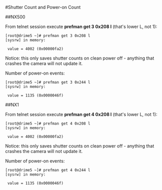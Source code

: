 #Shutter Count and Power-on Count

##NX500

From telnet session execute **prefman get 3 0x208 l** (that's lower L, not 1):
```
[root@drime5 ~]# prefman get 3 0x208 l
[sysrw] in memory: 

 value = 4002 (0x00000fa2) 
```
Notice: this only saves shutter counts on clean power off - anything that crashes the camera will not update it.

Number of power-on events:
```
[root@drime5 ~]# prefman get 3 0x244 l               
[sysrw] in memory: 

 value = 1135 (0x0000046f) 
```

##NX1

From telnet session execute **prefman get 4 0x208 l** (that's lower L, not 1):
```
[root@drime5 ~]# prefman get 4 0x208 l
[sysrw] in memory: 

 value = 4002 (0x00000fa2) 
```
Notice: this only saves shutter counts on clean power off - anything that crashes the camera will not update it.

Number of power-on events:
```
[root@drime5 ~]# prefman get 4 0x244 l               
[sysrw] in memory: 

 value = 1135 (0x0000046f) 
```
